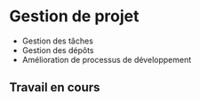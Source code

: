 # Gestion de projet 


- Gestion des tâches
- Gestion des dépôts
- Amélioration de processus de développement


## Travail en cours
